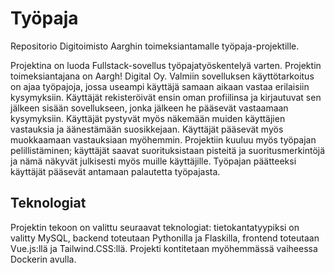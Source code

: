 # Työpaja
Repositorio Digitoimisto Aarghin toimeksiantamalle työpaja-projektille.


Projektina on luoda Fullstack-sovellus työpajatyöskentelyä varten. Projektin toimeksiantajana on Aargh! Digital Oy. Valmiin sovelluksen käyttötarkoitus on ajaa työpajoja, jossa useampi käyttäjä samaan aikaan vastaa erilaisiin kysymyksiin. Käyttäjät rekisteröivät ensin oman profiilinsa ja kirjautuvat sen jälkeen sisään sovellukseen, jonka jälkeen he pääsevät vastaamaan kysymyksiin. Käyttäjät pystyvät myös näkemään muiden käyttäjien vastauksia ja äänestämään suosikkejaan. Käyttäjät pääsevät myös muokkaamaan vastauksiaan myöhemmin. Projektiin kuuluu myös työpajan pelillistäminen; käyttäjät saavat suorituksistaan pisteitä ja suoritusmerkintöjä ja nämä näkyvät julkisesti myös muille käyttäjille. Työpajan päätteeksi käyttäjät pääsevät antamaan palautetta työpajasta.

## Teknologiat

Projektin tekoon on valittu seuraavat teknologiat: tietokantatyypiksi on valitty MySQL, backend toteutaan Pythonilla ja Flaskilla, frontend toteutaan Vue.js:llä ja Tailwind.CSS:llä. Projekti kontitetaan myöhemmässä vaiheessa Dockerin avulla.
